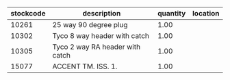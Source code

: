 |stockcode|description|quantity|location|
|---------|-----------|--------|--------|
|10261|25 way 90 degree plug|1.00||
|10302|Tyco 8 way header with catch|1.00||
|10305|Tyco 2 way RA header with catch|1.00||
|15077|ACCENT TM. ISS. 1.|1.00||
